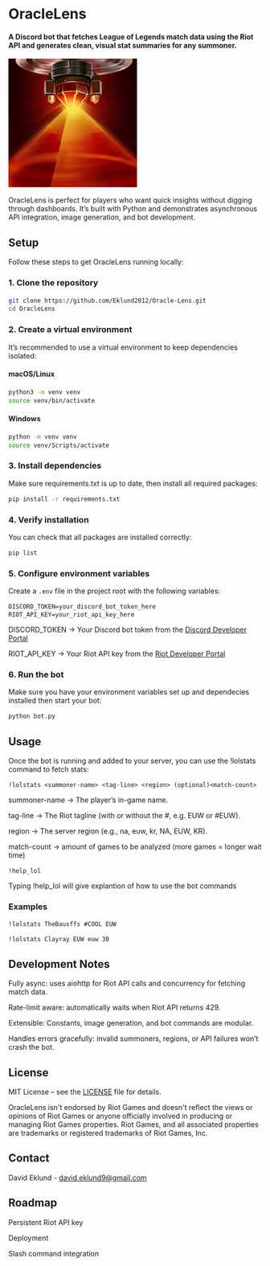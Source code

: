# OracleLens

#### A Discord bot that fetches League of Legends match data using the Riot API and generates clean, visual stat summaries for any summoner.
![OracleLens](assets/img/Oracle_Lens_0.5.png)

OracleLens is perfect for players who want quick insights without digging through dashboards. It’s built with Python and demonstrates asynchronous API integration, image generation, and bot development.

## Setup
Follow these steps to get OracleLens running locally:

### 1. Clone the repository
```bash
git clone https://github.com/Eklund2012/Oracle-Lens.git
cd OracleLens
```

### 2. Create a virtual environment
It’s recommended to use a virtual environment to keep dependencies isolated:
#### macOS/Linux
```bash
python3 -m venv venv
source venv/bin/activate
```
#### Windows
```bash
python -m venv venv
source venv/Scripts/activate
```

### 3. Install dependencies
Make sure requirements.txt is up to date, then install all required packages:
```bash
pip install -r requirements.txt
```

### 4. Verify installation
You can check that all packages are installed correctly:
```bash
pip list
```

### 5. Configure environment variables
Create a `.env` file in the project root with the following variables:
```env
DISCORD_TOKEN=your_discord_bot_token_here
RIOT_API_KEY=your_riot_api_key_here
```

DISCORD_TOKEN → Your Discord bot token from the [Discord Developer Portal](https://discord.com/developers/applications)

RIOT_API_KEY → Your Riot API key from the [Riot Developer Portal](https://developer.riotgames.com/)


### 6. Run the bot
Make sure you have your environment variables set up and dependecies installed then start your bot:
```bash
python bot.py
```

## Usage
Once the bot is running and added to your server, you can use the !lolstats command to fetch
stats:

```text
!lolstats <summoner-name> <tag-line> <region> (optional)<match-count>
```
summoner-name → The player’s in-game name.

tag-line → The Riot tagline (with or without the #, e.g. EUW or #EUW).

region → The server region (e.g., na, euw, kr, NA, EUW, KR).

match-count → amount of games to be analyzed (more games = longer wait time) 

```text
!help_lol
```
Typing !help_lol will give explantion of how to use the bot commands

### Examples
```text
!lolstats TheBausffs #COOL EUW
```
```text
!lolstats Clayray EUW euw 30
```

## Development Notes
Fully async: uses aiohttp for Riot API calls and concurrency for fetching match data.

Rate-limit aware: automatically waits when Riot API returns 429.

Extensible: Constants, image generation, and bot commands are modular.

Handles errors gracefully: invalid summoners, regions, or API failures won’t crash the bot.

## License
MIT License – see the [LICENSE](docs/LICENSE) file for details.

OracleLens isn't endorsed by Riot Games and doesn't reflect the views or opinions of Riot
Games or anyone officially involved in producing or managing Riot Games properties. Riot
Games, and all associated properties are trademarks or registered trademarks of Riot Games,
Inc.

## Contact
David Eklund - david.eklund9@gmail.com

## Roadmap
Persistent Riot API key

Deployment

Slash command integration